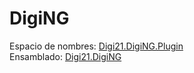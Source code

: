# DigiNG

Espacio de nombres: [Digi21.DigiNG.Plugin](../../)  
Ensamblado: [Digi21.DigiNG](../../../digi21.diging/)



